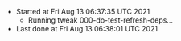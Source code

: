   - Started at Fri Aug 13 06:37:35 UTC 2021
    - Running tweak 000-do-test-refresh-deps...
  - Last done at Fri Aug 13 06:38:01 UTC 2021
